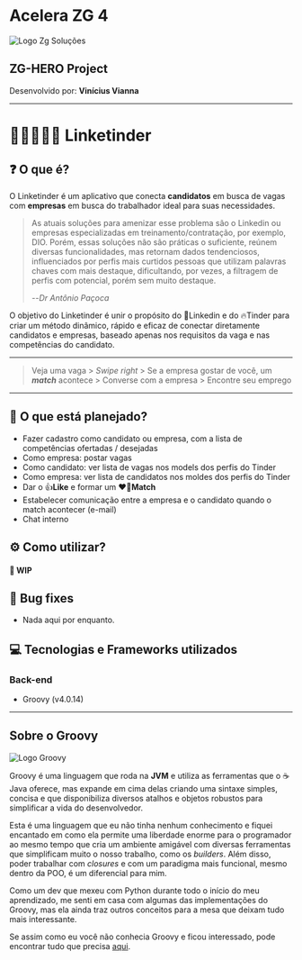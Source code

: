# Acelera ZG 4
![Logo Zg Soluções](https://zgsolucoes.com.br/wp-content/uploads/2021/08/Copia-de-Copia-de-logo-horizontal.png)
## ZG-HERO Project
<p>Desenvolvido por: <b>Vinícius Vianna</b></p>

***

# :student::fire::office_worker: Linketinder

## :question: O que é?
O Linketinder é um aplicativo que conecta **candidatos** em busca de vagas com **empresas** em busca do trabalhador ideal para
suas necessidades.

> As atuais soluções para amenizar esse problema são o Linkedin ou empresas especializadas em treinamento/contratação,
> por exemplo, DIO. Porém, essas soluções não são práticas o suficiente, reúnem diversas funcionalidades, mas retornam
> dados tendenciosos, influenciados por perfis mais curtidos pessoas que utilizam palavras chaves com mais destaque, dificultando, por vezes, a filtragem de perfis com potencial, porém sem muito destaque.
> 
> --<cite>Dr Antônio Paçoca</cite>

O objetivo do Linketinder é unir o propósito do :blue_book:Linkedin e do :fire:Tinder para criar um método dinâmico,
rápido e eficaz de conectar diretamente candidatos e empresas, baseado apenas nos requisitos da vaga e nas competências
do candidato.

---
> Veja uma vaga > *Swipe right* > Se a empresa gostar de você, um ***match*** acontece > Converse com a empresa > Encontre seu emprego 
---

## :newspaper: O que está planejado?
- Fazer cadastro como candidato ou empresa, com a lista de competências ofertadas / desejadas
- Como empresa: postar vagas
- Como candidato: ver lista de vagas nos models dos perfis do Tinder
- Como empresa: ver lista de candidatos nos moldes dos perfis do Tinder
- Dar o :+1:**Like** e formar um :heart_on_fire:**Match**
- Estabelecer comunicação entre a empresa e o candidato quando o match acontecer (e-mail)
- Chat interno

## :gear: Como utilizar?

#### :construction: WIP

## :space_invader: Bug fixes

- Nada aqui por enquanto.

## :computer: Tecnologias e Frameworks utilizados

### Back-end
- Groovy (v4.0.14)
***

## Sobre o Groovy
![Logo Groovy](https://www.logo.wine/a/logo/Apache_Groovy/Apache_Groovy-Logo.wine.svg)

Groovy é uma linguagem que roda na **JVM** e utiliza as ferramentas que o :coffee:Java oferece, mas expande em cima delas
criando uma sintaxe simples, concisa e que disponibiliza diversos atalhos e objetos robustos para simplificar a vida do
desenvolvedor.

Esta é uma linguagem que eu não tinha nenhum conhecimento e fiquei encantado em como ela permite uma liberdade enorme para
o programador ao mesmo tempo que cria um ambiente amigável com diversas ferramentas que simplificam muito o nosso trabalho,
como os *builders*. Além disso, poder trabalhar com *closures* e com um paradigma mais funcional, mesmo dentro da POO, é um
diferencial para mim.

Como um dev que mexeu com Python durante todo o início do meu aprendizado, me senti em casa com algumas das implementações
do Groovy, mas ela ainda traz outros conceitos para a mesa que deixam tudo mais interessante.

Se assim como eu você não conhecia Groovy e ficou interessado, pode encontrar tudo que precisa [aqui](https://groovy-lang.org/index.html).